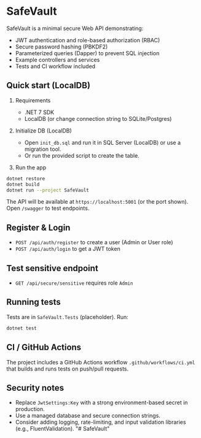 # SafeVault

SafeVault is a minimal secure Web API demonstrating:
- JWT authentication and role-based authorization (RBAC)
- Secure password hashing (PBKDF2)
- Parameterized queries (Dapper) to prevent SQL injection
- Example controllers and services
- Tests and CI workflow included

## Quick start (LocalDB)
1. Requirements
   - .NET 7 SDK
   - LocalDB (or change connection string to SQLite/Postgres)

2. Initialize DB (LocalDB)
   - Open `init_db.sql` and run it in SQL Server (LocalDB) or use a migration tool.
   - Or run the provided script to create the table.

3. Run the app
```bash
dotnet restore
dotnet build
dotnet run --project SafeVault
```
The API will be available at `https://localhost:5001` (or the port shown). Open `/swagger` to test endpoints.

## Register & Login
- `POST /api/auth/register` to create a user (Admin or User role)
- `POST /api/auth/login` to get a JWT token

## Test sensitive endpoint
- `GET /api/secure/sensitive` requires role `Admin`

## Running tests
Tests are in `SafeVault.Tests` (placeholder). Run:
```bash
dotnet test
```

## CI / GitHub Actions
The project includes a GitHub Actions workflow `.github/workflows/ci.yml` that builds and runs tests on push/pull requests.

## Security notes
- Replace `JwtSettings:Key` with a strong environment-based secret in production.
- Use a managed database and secure connection strings.
- Consider adding logging, rate-limiting, and input validation libraries (e.g., FluentValidation).
"# SafeVault" 
